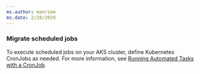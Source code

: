 ```yaml
---
ms.author: manriem
ms.date: 2/28/2020
---
```


### Migrate scheduled jobs

To execute scheduled jobs on your AKS cluster, define Kubernetes CronJobs as needed. For more information, see [Running Automated Tasks with a CronJob](https://kubernetes.io/docs/tasks/job/automated-tasks-with-cron-jobs/).
